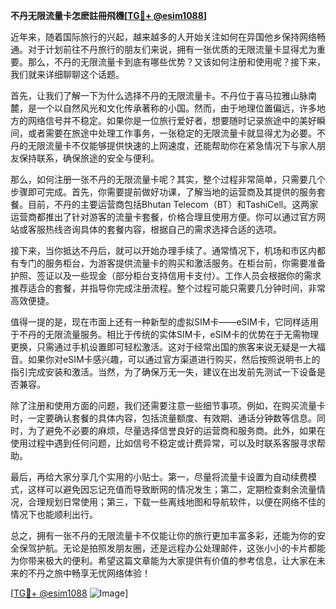 **不丹无限流量卡怎麽註冊飛機[[TG💪+ @esim1088](https://t.me/s/esim1088)]**

近年来，随着国际旅行的兴起，越来越多的人开始关注如何在异国他乡保持网络畅通。对于计划前往不丹旅行的朋友们来说，拥有一张优质的无限流量卡显得尤为重要。那么，不丹的无限流量卡到底有哪些优势？又该如何注册和使用呢？接下来，我们就来详细聊聊这个话题。

首先，让我们了解一下为什么选择不丹的无限流量卡。不丹位于喜马拉雅山脉南麓，是一个以自然风光和文化传承著称的小国。然而，由于地理位置偏远，许多地方的网络信号并不稳定。如果你是一位旅行爱好者，想要随时记录旅途中的美好瞬间，或者需要在旅途中处理工作事务，一张稳定的无限流量卡就显得尤为必要。不丹的无限流量卡不仅能够提供快速的上网速度，还能帮助你在紧急情况下与家人朋友保持联系，确保旅途的安全与便利。

那么，如何注册一张不丹的无限流量卡呢？其实，整个过程非常简单，只需要几个步骤即可完成。首先，你需要提前做好功课，了解当地的运营商及其提供的服务套餐。目前，不丹的主要运营商包括Bhutan Telecom（BT）和TashiCell。这两家运营商都推出了针对游客的流量卡套餐，价格合理且使用方便。你可以通过官方网站或客服热线咨询具体的套餐内容，根据自己的需求选择合适的选项。

接下来，当你抵达不丹后，就可以开始办理手续了。通常情况下，机场和市区内都有专门的服务柜台，为游客提供流量卡的购买和激活服务。在柜台前，你需要准备护照、签证以及一些现金（部分柜台支持信用卡支付）。工作人员会根据你的需求推荐适合的套餐，并指导你完成注册流程。整个过程可能只需要几分钟时间，非常高效便捷。

值得一提的是，现在市面上还有一种新型的虚拟SIM卡——eSIM卡，它同样适用于不丹的无限流量服务。相比于传统的实体SIM卡，eSIM卡的优势在于无需物理更换，只需通过手机设置即可轻松激活。这对于经常出国的旅客来说无疑是一大福音。如果你对eSIM卡感兴趣，可以通过官方渠道进行购买，然后按照说明书上的指引完成安装和激活。当然，为了确保万无一失，建议在出发前先测试一下设备是否兼容。

除了注册和使用方面的问题，我们还需要注意一些细节事项。例如，在购买流量卡时，一定要确认套餐的具体内容，包括流量额度、有效期、通话分钟数等信息。同时，为了避免不必要的麻烦，尽量选择信誉良好的运营商和服务商。此外，如果在使用过程中遇到任何问题，比如信号不稳定或计费异常，可以及时联系客服寻求帮助。

最后，再给大家分享几个实用的小贴士。第一，尽量将流量卡设置为自动续费模式，这样可以避免因忘记充值而导致断网的情况发生；第二，定期检查剩余流量情况，合理规划日常使用；第三，下载一些离线地图和导航软件，以便在网络不佳的情况下也能顺利出行。

总之，拥有一张不丹的无限流量卡不仅能让你的旅行更加丰富多彩，还能为你的安全保驾护航。无论是拍照发朋友圈，还是远程办公处理邮件，这张小小的卡片都能为你带来极大的便利。希望这篇文章能为大家提供有价值的参考信息，让大家在未来的不丹之旅中畅享无忧网络体验！

[[TG💪+ @esim1088](https://t.me/s/esim1088) ![Image](https://i.postimg.cc/4NQfJmqS/Snipaste-2025-05-13-00-14-12.png)]
